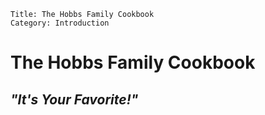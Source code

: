~~~ recipe-info
Title: The Hobbs Family Cookbook
Category: Introduction
~~~

# The Hobbs Family Cookbook

## *"It's Your Favorite!"*
